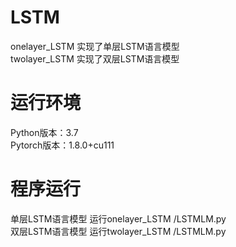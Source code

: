 # LSTM
onelayer_LSTM 实现了单层LSTM语言模型  
twolayer_LSTM 实现了双层LSTM语言模型  
# 运行环境
Python版本：3.7  
Pytorch版本：1.8.0+cu111  
# 程序运行
单层LSTM语言模型  运行onelayer_LSTM /LSTMLM.py   
双层LSTM语言模型  运行twolayer_LSTM /LSTMLM.py 
